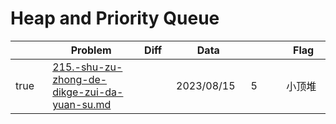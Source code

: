 # Heap and Priority Queue



<table><thead><tr><th width="73" data-type="checkbox"> </th><th width="259">Problem</th><th width="74" data-type="select">Diff</th><th width="124">Data</th><th width="110" data-type="rating" data-max="5"></th><th width="104">Flag</th></tr></thead><tbody><tr><td>true</td><td><a data-mention href="priority-queue/215.-shu-zu-zhong-de-dikge-zui-da-yuan-su.md">215.-shu-zu-zhong-de-dikge-zui-da-yuan-su.md</a></td><td></td><td>2023/08/15</td><td>5</td><td>小顶堆</td></tr></tbody></table>
